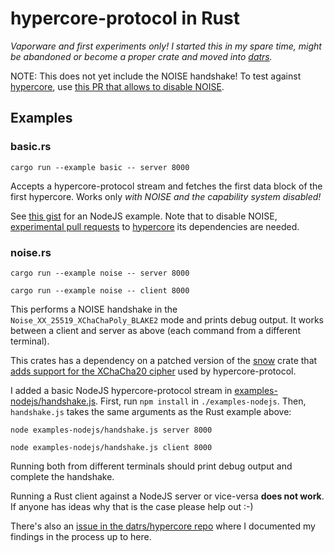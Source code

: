 # hypercore-protocol in Rust

*Vaporware and first experiments only! I started this in my spare time, might be abandoned or become a proper crate and moved into [datrs](https://github.com/datrs).*

NOTE: This does not yet include the NOISE handshake!
To test against [hypercore](https://github.com/hypercore), use [this PR that allows to disable NOISE](https://github.com/mafintosh/hypercore/pull/244).

## Examples

### basic.rs

`cargo run --example basic -- server 8000`

Accepts a hypercore-protocol stream and fetches the first data block of the first hypercore. Works only *with NOISE and the capability system disabled!*

See [this gist](https://gist.github.com/Frando/e123c29160d0d995ef2149e8e96a6717) for an NodeJS example. Note that to disable NOISE, [experimental pull requests](https://github.com/mafintosh/hypercore/pull/244) to [hypercore](https://github.com/hypercore) its dependencies are needed.

### noise.rs

`cargo run --example noise -- server 8000`

`cargo run --example noise -- client 8000`

This performs a NOISE handshake in the `Noise_XX_25519_XChaChaPoly_BLAKE2` mode and prints debug output. It works between a client and server as above (each command from a different terminal).

This crates has a dependency on a patched version of the [snow](https://docs.rs/snow/0.5.2/snow/) crate that [adds support for the XChaCha20 cipher](https://github.com/mcginty/snow/pull/73) used by hypercore-protocol.

I added a basic NodeJS hypercore-protocol stream in [examples-nodejs/handshake.js](examples-nodejs/basic-protocol). First, run `npm install` in `./examples-nodejs`. Then, `handshake.js` takes the same arguments as the Rust example above:

`node examples-nodejs/handshake.js server 8000`

`node examples-nodejs/handshake.js client 8000`

Running both from different terminals should print debug output and complete the handshake.

Running a Rust client against a NodeJS server or vice-versa **does not work**. If anyone has ideas why that is the case please help out :-)

There's also an [issue in the datrs/hypercore repo](https://github.com/datrs/hypercore/issues/92) where I documented my findings in the process up to here.


